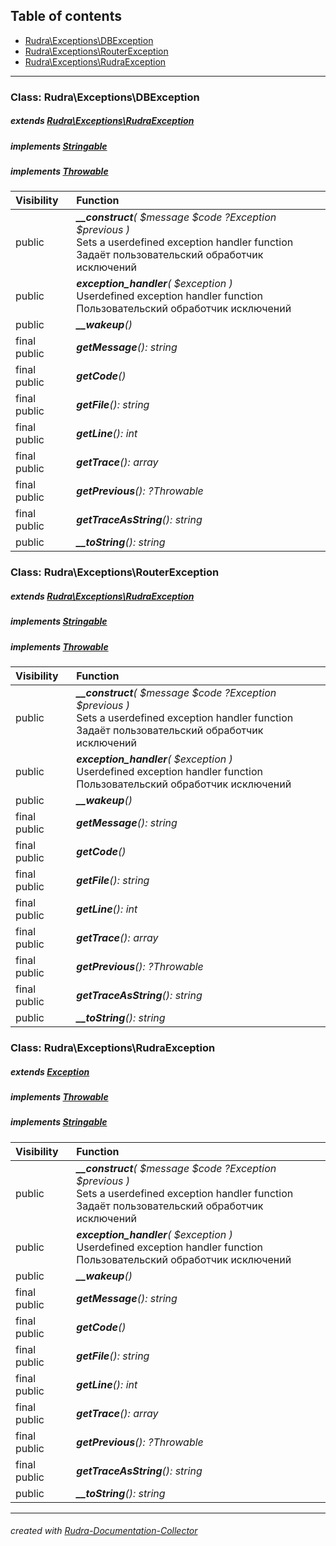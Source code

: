 ## Table of contents
- [Rudra\Exceptions\DBException](#rudra_exceptions_dbexception)
- [Rudra\Exceptions\RouterException](#rudra_exceptions_routerexception)
- [Rudra\Exceptions\RudraException](#rudra_exceptions_rudraexception)
<hr>

<a id="rudra_exceptions_dbexception"></a>

### Class: Rudra\Exceptions\DBException
##### extends [Rudra\Exceptions\RudraException](#rudra_exceptions_rudraexception)
##### implements [Stringable](#stringable)
##### implements [Throwable](#throwable)
| Visibility | Function |
|:-----------|:---------|
|public|<em><strong>__construct</strong>(  $message   $code  ?Exception $previous )</em><br>Sets a userdefined exception handler function <br>Задаёт пользовательский обработчик исключений |
|public|<em><strong>exception_handler</strong>(  $exception )</em><br>Userdefined exception handler function <br>Пользовательский обработчик исключений |
|public|<em><strong>__wakeup</strong>()</em><br>|
|final public|<em><strong>getMessage</strong>(): string</em><br>|
|final public|<em><strong>getCode</strong>()</em><br>|
|final public|<em><strong>getFile</strong>(): string</em><br>|
|final public|<em><strong>getLine</strong>(): int</em><br>|
|final public|<em><strong>getTrace</strong>(): array</em><br>|
|final public|<em><strong>getPrevious</strong>(): ?Throwable</em><br>|
|final public|<em><strong>getTraceAsString</strong>(): string</em><br>|
|public|<em><strong>__toString</strong>(): string</em><br>|


<a id="rudra_exceptions_routerexception"></a>

### Class: Rudra\Exceptions\RouterException
##### extends [Rudra\Exceptions\RudraException](#rudra_exceptions_rudraexception)
##### implements [Stringable](#stringable)
##### implements [Throwable](#throwable)
| Visibility | Function |
|:-----------|:---------|
|public|<em><strong>__construct</strong>(  $message   $code  ?Exception $previous )</em><br>Sets a userdefined exception handler function <br>Задаёт пользовательский обработчик исключений |
|public|<em><strong>exception_handler</strong>(  $exception )</em><br>Userdefined exception handler function <br>Пользовательский обработчик исключений |
|public|<em><strong>__wakeup</strong>()</em><br>|
|final public|<em><strong>getMessage</strong>(): string</em><br>|
|final public|<em><strong>getCode</strong>()</em><br>|
|final public|<em><strong>getFile</strong>(): string</em><br>|
|final public|<em><strong>getLine</strong>(): int</em><br>|
|final public|<em><strong>getTrace</strong>(): array</em><br>|
|final public|<em><strong>getPrevious</strong>(): ?Throwable</em><br>|
|final public|<em><strong>getTraceAsString</strong>(): string</em><br>|
|public|<em><strong>__toString</strong>(): string</em><br>|


<a id="rudra_exceptions_rudraexception"></a>

### Class: Rudra\Exceptions\RudraException
##### extends [Exception](#exception)
##### implements [Throwable](#throwable)
##### implements [Stringable](#stringable)
| Visibility | Function |
|:-----------|:---------|
|public|<em><strong>__construct</strong>(  $message   $code  ?Exception $previous )</em><br>Sets a userdefined exception handler function <br>Задаёт пользовательский обработчик исключений |
|public|<em><strong>exception_handler</strong>(  $exception )</em><br>Userdefined exception handler function <br>Пользовательский обработчик исключений |
|public|<em><strong>__wakeup</strong>()</em><br>|
|final public|<em><strong>getMessage</strong>(): string</em><br>|
|final public|<em><strong>getCode</strong>()</em><br>|
|final public|<em><strong>getFile</strong>(): string</em><br>|
|final public|<em><strong>getLine</strong>(): int</em><br>|
|final public|<em><strong>getTrace</strong>(): array</em><br>|
|final public|<em><strong>getPrevious</strong>(): ?Throwable</em><br>|
|final public|<em><strong>getTraceAsString</strong>(): string</em><br>|
|public|<em><strong>__toString</strong>(): string</em><br>|
<hr>

###### created with [Rudra-Documentation-Collector](#https://github.com/Jagepard/Rudra-Documentation-Collector)

